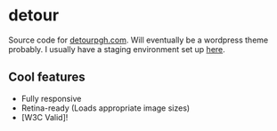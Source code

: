 detour
======

Source code for [detourpgh.com][1]. Will eventually be a wordpress theme probably. 
I usually have a staging environment set up [here][2].

Cool features
-------------
 * Fully responsive
 * Retina-ready (Loads appropriate image sizes)
 * [W3C Valid]!

[1]: http://detourpgh.com
[2]: http://technoheads.org/apps/detour
[3]: http://validator.w3.org/check?uri=http%3A%2F%2Ftechnoheads.org%2Fapps%2Fdetour%2F;st=1;group=1